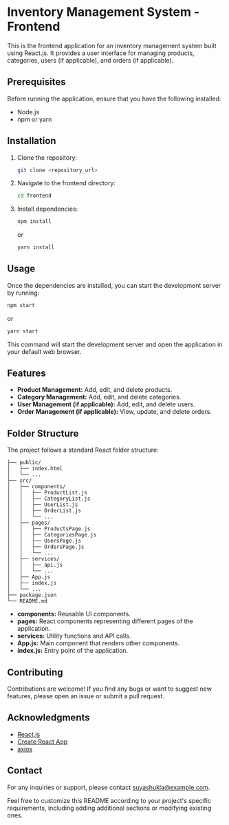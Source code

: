 # Inventory Management System - Frontend

This is the frontend application for an inventory management system built using React.js. It provides a user interface for managing products, categories, users (if applicable), and orders (if applicable).

## Prerequisites

Before running the application, ensure that you have the following installed:

- Node.js
- npm or yarn

## Installation

1. Clone the repository:

   ```bash
   git clone <repository_url>
   ```

2. Navigate to the frontend directory:

   ```bash
   cd frontend
   ```

3. Install dependencies:

   ```bash
   npm install
   ```

   or

   ```bash
   yarn install
   ```

## Usage

Once the dependencies are installed, you can start the development server by running:

```bash
npm start
```

or

```bash
yarn start
```

This command will start the development server and open the application in your default web browser.

## Features

- **Product Management:** Add, edit, and delete products.
- **Category Management:** Add, edit, and delete categories.
- **User Management (if applicable):** Add, edit, and delete users.
- **Order Management (if applicable):** View, update, and delete orders.

## Folder Structure

The project follows a standard React folder structure:

```
├── public/
│   ├── index.html
│   └── ...
├── src/
│   ├── components/
│   │   ├── ProductList.js
│   │   ├── CategoryList.js
│   │   ├── UserList.js
│   │   ├── OrderList.js
│   │   └── ...
│   ├── pages/
│   │   ├── ProductsPage.js
│   │   ├── CategoriesPage.js
│   │   ├── UsersPage.js
│   │   ├── OrdersPage.js
│   │   └── ...
│   ├── services/
│   │   ├── api.js
│   │   └── ...
│   ├── App.js
│   ├── index.js
│   └── ...
├── package.json
└── README.md
```

- **components:** Reusable UI components.
- **pages:** React components representing different pages of the application.
- **services:** Utility functions and API calls.
- **App.js:** Main component that renders other components.
- **index.js:** Entry point of the application.

## Contributing

Contributions are welcome! If you find any bugs or want to suggest new features, please open an issue or submit a pull request.

## Acknowledgments

- [React.js](https://reactjs.org/)
- [Create React App](https://create-react-app.dev/)
- [axios](https://axios-http.com/)

## Contact

For any inquiries or support, please contact [suyashukla@example.com](mailto:suyashukla@example.com).

Feel free to customize this README according to your project's specific requirements, including adding additional sections or modifying existing ones.
